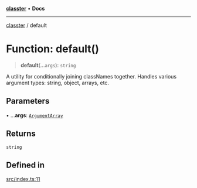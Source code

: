 [**classter**](../README.md) • **Docs**

***

[classter](../globals.md) / default

# Function: default()

> **default**(...`args`): `string`

A utility for conditionally joining classNames together.
Handles various argument types: string, object, arrays, etc.

## Parameters

• ...**args**: [`ArgumentArray`](../interfaces/ArgumentArray.md)

## Returns

`string`

## Defined in

[src/index.ts:11](https://github.com/idimetrix/classnames3/blob/e54d71ab345e6d63f959510cdce3c51ded699422/src/index.ts#L11)
